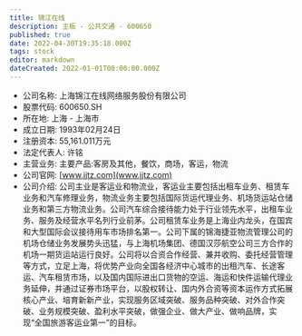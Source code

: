 ```yaml
---
title: 锦江在线
description: 主板 - 公共交通 - 600650
published: true
date: 2022-04-30T19:35:18.000Z
tags: stock
editor: markdown
dateCreated: 2022-01-01T00:00:00.000Z
---
```


- 公司名称: 上海锦江在线网络服务股份有限公司
- 股票代码: 600650.SH
- 所在地: 上海 - 上海市
- 成立日期: 1993年02月24日
- 注册资本: 55,161.011万元
- 法定代表人: 许铭
- 主营业务: 主要产品:客房及其他，餐饮，商场，客运，物流
- 公司官网: [www.jjtz.com](www.jjtz.com)
- 公司介绍: 公司主业是客运业和物流业，客运业主要包括出租车业务、租赁车业务和汽车修理业务，物流业务主要包括国际货运代理业务、机场货运站仓储业务和第三方物流业务。公司汽车综合接待能力处于行业领先水平，出租车业务、服务及经营水平名列行业前茅。公司租赁车业务是上海业内龙头，在国宾和大型国际会议接待用车市场排名第一。公司下属的锦海捷亚物流管理公司的机场仓储业务发展势头迅猛，与上海机场集团、德国汉莎航空公司三方合作的机场一期货运站运行良好。公司将以合资合作经营、兼并收购、委托经营管理等方式，立足上海，将优势产业向全国各经济中心城市的出租汽车、长途客运、汽车租赁市场，以及国内国际进出口货物的空运、海运和快件运输代理业务延伸，并通过证券市场平台，以股权转让、国内外合资等资本运作方式拓展核心产业、培育新新产业，实现服务区域突破、服务品种突破、对外合作突破、业务规模突破、盈利水平突破，做强企业、做大产业、做响品牌，实现“全国旅游客运业第一”的目标。


